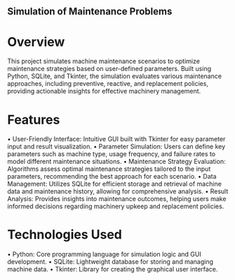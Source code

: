## Simulation of Maintenance Problems

# Overview
This project simulates machine maintenance scenarios to optimize maintenance strategies based on user-defined parameters. Built using Python, SQLite, and Tkinter, the simulation evaluates various maintenance approaches, including preventive, reactive, and replacement policies, providing actionable insights for effective machinery management.

# Features
•	User-Friendly Interface: Intuitive GUI built with Tkinter for easy parameter input and result visualization.
•	Parameter Simulation: Users can define key parameters such as machine type, usage frequency, and failure rates to model different maintenance situations.
•	Maintenance Strategy Evaluation: Algorithms assess optimal maintenance strategies tailored to the input parameters, recommending the best approach for each scenario.
•	Data Management: Utilizes SQLite for efficient storage and retrieval of machine data and maintenance history, allowing for comprehensive analysis.
•	Result Analysis: Provides insights into maintenance outcomes, helping users make informed decisions regarding machinery upkeep and replacement policies.

# Technologies Used
•	Python: Core programming language for simulation logic and GUI development.
•	SQLite: Lightweight database for storing and managing machine data.
•	Tkinter: Library for creating the graphical user interface.

